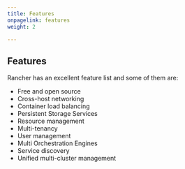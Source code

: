 ```yaml
---
title: Features
onpagelink: features
weight: 2

---
```


Features
--------

Rancher has an excellent feature list and some of them are:

- Free and open source
- Cross-host networking
- Container load balancing
- Persistent Storage Services
- Resource management
- Multi-tenancy
- User management
- Multi Orchestration Engines
- Service discovery
- Unified multi-cluster management
 
